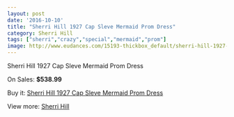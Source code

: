 ```yaml
---
layout: post
date: '2016-10-10'
title: "Sherri Hill 1927 Cap Sleve Mermaid Prom Dress"
category: Sherri Hill
tags: ["sherri","crazy","special","mermaid","prom"]
image: http://www.eudances.com/15193-thickbox_default/sherri-hill-1927-cap-sleve-mermaid-prom-dress.jpg
---
```

Sherri Hill 1927 Cap Sleve Mermaid Prom Dress

On Sales: **$538.99**
<a href="https://www.eudances.com/en/sherri-hill/4501-sherri-hill-1927-cap-sleve-mermaid-prom-dress.html"><amp-img layout="responsive" width="600" height="600" src="//www.eudances.com/15193-thickbox_default/sherri-hill-1927-cap-sleve-mermaid-prom-dress.jpg" alt="Sherri Hill 1927 Cap Sleve Mermaid Prom Dress 0" /></a>
<a href="https://www.eudances.com/en/sherri-hill/4501-sherri-hill-1927-cap-sleve-mermaid-prom-dress.html"><amp-img layout="responsive" width="600" height="600" src="//www.eudances.com/15194-thickbox_default/sherri-hill-1927-cap-sleve-mermaid-prom-dress.jpg" alt="Sherri Hill 1927 Cap Sleve Mermaid Prom Dress 1" /></a>
<a href="https://www.eudances.com/en/sherri-hill/4501-sherri-hill-1927-cap-sleve-mermaid-prom-dress.html"><amp-img layout="responsive" width="600" height="600" src="//www.eudances.com/15195-thickbox_default/sherri-hill-1927-cap-sleve-mermaid-prom-dress.jpg" alt="Sherri Hill 1927 Cap Sleve Mermaid Prom Dress 2" /></a>

Buy it: [Sherri Hill 1927 Cap Sleve Mermaid Prom Dress](https://www.eudances.com/en/sherri-hill/4501-sherri-hill-1927-cap-sleve-mermaid-prom-dress.html "Sherri Hill 1927 Cap Sleve Mermaid Prom Dress")

View more: [Sherri Hill](https://www.eudances.com/en/80-Sherri-Hill "Sherri Hill")